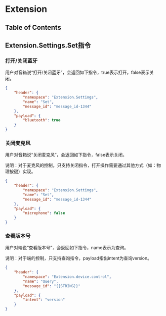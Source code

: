 # Extension

## Table of Contents


## Extension.Settings.Set指令


### 打开/关闭蓝牙

用户对音箱说“打开/关闭蓝牙”，会返回如下指令，true表示打开，false表示关闭。

```json
{
    "header": {
        "namespace": "Extension.Settings",
        "name": "Set",
        "message_id": "message_id-1344"
    },
    "payload": {
        "bluetooth": true
    }
}
```


### 关闭麦克风

用户对音箱说“关闭麦克风”，会返回如下指令，false表示关闭。

说明：对于麦克风的控制，只支持关闭指令，打开操作需要通过其他方式（如：物理按键）实现。

```json
{
    "header": {
        "namespace": "Extension.Settings",
        "name": "Set",
        "message_id": "message_id-1344"
    },
    "payload": {
        "microphone": false
    }
}
```

### 查看版本号

用户对端说“查看版本号”，会返回如下指令，name表示为查询。

说明：对于端的控制，只支持查询指令，payload指出intent为查询version。

```json
{
	"header": {
		"namespace": "Extension.device.control",
		"name": "Query",
		"message_id": "{{STRING}}"
	},
	"payload": {
		"intent": "version"
	}
}
```